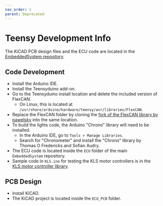 ```yaml
---
nav_order: 1
parent: Deprecated
---
```


# Teensy Development Info
The KiCAD PCB design files and the ECU code are located in the [EmbeddedSystem repository](https://github.com/solarcaratuva/EmbeddedSystem).

## Code Development ##
* Install the Arduino IDE.
* Install the Teensyduino add-on.
* Go to the Teensyduino install location and delete the included version of FlexCAN.
    * On Linux, this is located at `/usr/share/arduino/hardware/teensy/avr/libraries/FlexCAN`.
* Replace the FlexCAN folder by cloning the [fork of the FlexCAN library by pawelsky](https://github.com/pawelsky/FlexCAN_Library) into the same location.
* To build the lights code, the Arduino "Chrono" library will need to be installed.
    * In the Arduino IDE, go to `Tools > Manage Libraries`.
    * Search for "Chronometer" and install the "Chrono" library by Thomas O Fredericks and Sofian Audry.
* The ECU code is located inside the `ECU` folder of the main `EmbeddedSystem` repository.
* Sample code in `KLS.ino` for testing the KLS motor controllers is in the [KLS motor controller library](https://github.com/solarcaratuva/KLS).

## PCB Design ##
* Install KiCAD.
* The KiCAD project is located inside the `ECU_PCB` folder.

